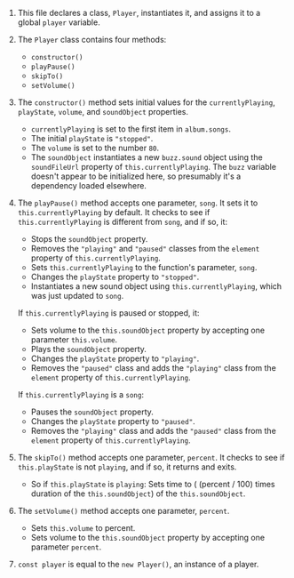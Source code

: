1. This file declares a class, `Player`, instantiates it, and assigns it to a global `player` variable.
2. The `Player` class contains four methods:
    - `constructor()`
    - `playPause()`
    - `skipTo()`
    - `setVolume()`
3. The `constructor()` method sets initial values for the `currentlyPlaying`, `playState`, `volume`, and `soundObject` properties.
    - `currentlyPlaying` is set to the first item in `album.songs`.
    -  The initial `playState` is `"stopped"`.
    -  The `volume` is set to the number `80`.
    -  The `soundObject` instantiates a new `buzz.sound` object using the `soundFileUrl` property of `this.currentlyPlaying`. The `buzz` variable doesn't appear to be initialized here, so presumably it's a dependency loaded elsewhere.
4. The `playPause()` method accepts one parameter, `song`. It sets it to `this.currentlyPlaying` by default. It checks to see if `this.currentlyPlaying` is different from `song`, and if so, it:
    - Stops the `soundObject` property.
    - Removes the `"playing"` and `"paused"` classes from the `element` property of `this.currentlyPlaying`.
    - Sets `this.currentlyPlaying` to the function's parameter, `song`.
    - Changes the `playState` property to `"stopped"`.
    - Instantiates a new sound object using `this.currentlyPlaying`, which was just updated to `song`.

    If `this.currentlyPlaying` is paused or stopped, it:
    - Sets volume to the `this.soundObject` property by accepting one parameter `this.volume`.
    - Plays the `soundObject` property.
    - Changes the `playState` property to `"playing"`.
    - Removes the `"paused"` class and adds the `"playing"` class from the `element` property of `this.currentlyPlaying`.

    If `this.currentlyPlaying` is a `song`:
    - Pauses the `soundObject` property.
    - Changes the `playState` property to `"paused"`.
    - Removes the `"playing"` class and adds the `"paused"` class from the `element` property of `this.currentlyPlaying`.
5. The `skipTo()` method accepts one parameter, `percent`. It checks to see if `this.playState` is not `playing`, and if so, it returns and exits.
    - So if `this.playState` is `playing`:
    Sets time to ( (percent / 100) times duration of the `this.soundObject`) of the `this.soundObject`.
6. The `setVolume()` method accepts one parameter, `percent`.
    - Sets `this.volume` to percent.
    - Sets volume to the `this.soundObject` property by accepting one parameter `percent`.
7. `const player` is equal to the `new Player()`, an instance of a player.
